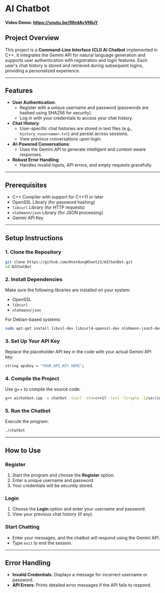 # AI Chatbot

#### Video Demo: <https://youtu.be/96rdAvVNIuY>

## Project Overview

This project is a **Command-Line Interface (CLI) AI Chatbot** implemented in C++. It integrates the Gemini API for natural language generation and supports user authentication with registration and login features. Each user's chat history is stored and retrieved during subsequent logins, providing a personalized experience.

---

## Features

- **User Authentication**:
  - Register with a unique username and password (passwords are hashed using SHA256 for security).
  - Log in with your credentials to access your chat history.
- **Chat History**:
  - User-specific chat histories are stored in text files (e.g., `history_<username>.txt`) and persist across sessions.
  - View previous conversations upon login.
- **AI-Powered Conversations**:
  - Uses the Gemini API to generate intelligent and context-aware responses.
- **Robust Error Handling**:
  - Handles invalid inputs, API errors, and empty requests gracefully.

---

## Prerequisites

- C++ Compiler with support for C++11 or later
- OpenSSL Library (for password hashing)
- `libcurl` Library (for HTTP requests)
- `nlohmann/json` Library (for JSON processing)
- Gemini API Key

---

## Setup Instructions

### 1. Clone the Repository

```bash
git clone https://github.com/HtetAungKhant23/AIChatBot.git
cd AIChatBot
```

### 2. Install Dependencies

Make sure the following libraries are installed on your system:

- OpenSSL
- `libcurl`
- `nlohmann/json`

For Debian-based systems:

```bash
sudo apt-get install libssl-dev libcurl4-openssl-dev nlohmann-json3-dev
```

### 3. Set Up Your API Key

Replace the placeholder API key in the code with your actual Gemini API key:

```bash
string apiKey = "YOUR_API_KEY_HERE";
```

### 4. Compile the Project

Use g++ to compile the source code:

```bash
g++ aichatbot.cpp -o chatbot -lcurl -std=c++17 -lssl -lcrypto -I/usr/include/openssl
```

### 5. Run the Chatbot

Execute the program:

```bash
./chatbot
```

---

## How to Use

### Register

1. Start the program and choose the **Register** option.
2. Enter a unique username and password.
3. Your credentials will be securely stored.

### Login

1. Choose the **Login** option and enter your username and password.
2. View your previous chat history (if any).

### Start Chatting

- Enter your messages, and the chatbot will respond using the Gemini API.
- Type `exit` to end the session.

---

## Error Handling

- **Invalid Credentials**: Displays a message for incorrect username or password.
- **API Errors**: Prints detailed error messages if the API fails to respond.
